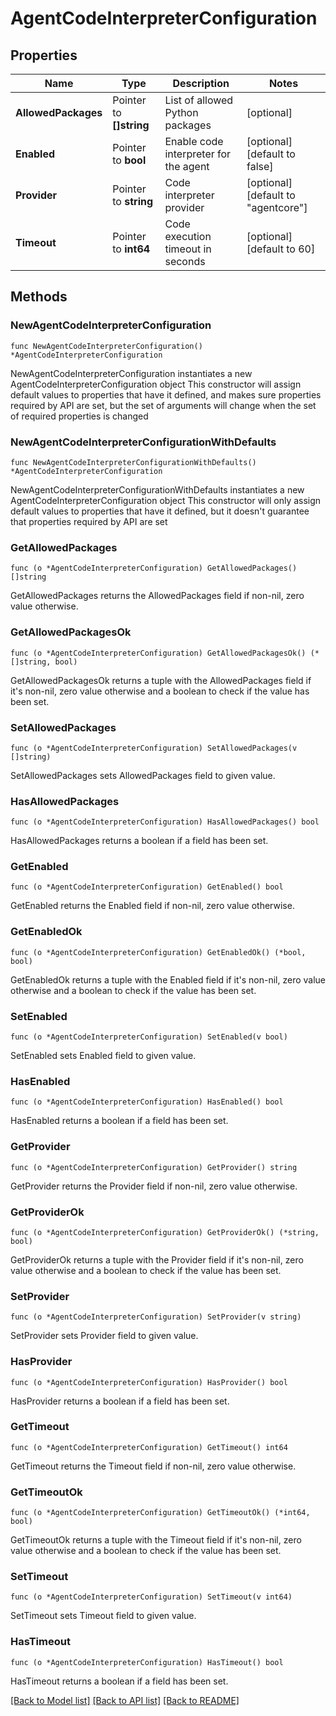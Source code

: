 # AgentCodeInterpreterConfiguration

## Properties

Name | Type | Description | Notes
------------ | ------------- | ------------- | -------------
**AllowedPackages** | Pointer to **[]string** | List of allowed Python packages | [optional] 
**Enabled** | Pointer to **bool** | Enable code interpreter for the agent | [optional] [default to false]
**Provider** | Pointer to **string** | Code interpreter provider | [optional] [default to "agentcore"]
**Timeout** | Pointer to **int64** | Code execution timeout in seconds | [optional] [default to 60]

## Methods

### NewAgentCodeInterpreterConfiguration

`func NewAgentCodeInterpreterConfiguration() *AgentCodeInterpreterConfiguration`

NewAgentCodeInterpreterConfiguration instantiates a new AgentCodeInterpreterConfiguration object
This constructor will assign default values to properties that have it defined,
and makes sure properties required by API are set, but the set of arguments
will change when the set of required properties is changed

### NewAgentCodeInterpreterConfigurationWithDefaults

`func NewAgentCodeInterpreterConfigurationWithDefaults() *AgentCodeInterpreterConfiguration`

NewAgentCodeInterpreterConfigurationWithDefaults instantiates a new AgentCodeInterpreterConfiguration object
This constructor will only assign default values to properties that have it defined,
but it doesn't guarantee that properties required by API are set

### GetAllowedPackages

`func (o *AgentCodeInterpreterConfiguration) GetAllowedPackages() []string`

GetAllowedPackages returns the AllowedPackages field if non-nil, zero value otherwise.

### GetAllowedPackagesOk

`func (o *AgentCodeInterpreterConfiguration) GetAllowedPackagesOk() (*[]string, bool)`

GetAllowedPackagesOk returns a tuple with the AllowedPackages field if it's non-nil, zero value otherwise
and a boolean to check if the value has been set.

### SetAllowedPackages

`func (o *AgentCodeInterpreterConfiguration) SetAllowedPackages(v []string)`

SetAllowedPackages sets AllowedPackages field to given value.

### HasAllowedPackages

`func (o *AgentCodeInterpreterConfiguration) HasAllowedPackages() bool`

HasAllowedPackages returns a boolean if a field has been set.

### GetEnabled

`func (o *AgentCodeInterpreterConfiguration) GetEnabled() bool`

GetEnabled returns the Enabled field if non-nil, zero value otherwise.

### GetEnabledOk

`func (o *AgentCodeInterpreterConfiguration) GetEnabledOk() (*bool, bool)`

GetEnabledOk returns a tuple with the Enabled field if it's non-nil, zero value otherwise
and a boolean to check if the value has been set.

### SetEnabled

`func (o *AgentCodeInterpreterConfiguration) SetEnabled(v bool)`

SetEnabled sets Enabled field to given value.

### HasEnabled

`func (o *AgentCodeInterpreterConfiguration) HasEnabled() bool`

HasEnabled returns a boolean if a field has been set.

### GetProvider

`func (o *AgentCodeInterpreterConfiguration) GetProvider() string`

GetProvider returns the Provider field if non-nil, zero value otherwise.

### GetProviderOk

`func (o *AgentCodeInterpreterConfiguration) GetProviderOk() (*string, bool)`

GetProviderOk returns a tuple with the Provider field if it's non-nil, zero value otherwise
and a boolean to check if the value has been set.

### SetProvider

`func (o *AgentCodeInterpreterConfiguration) SetProvider(v string)`

SetProvider sets Provider field to given value.

### HasProvider

`func (o *AgentCodeInterpreterConfiguration) HasProvider() bool`

HasProvider returns a boolean if a field has been set.

### GetTimeout

`func (o *AgentCodeInterpreterConfiguration) GetTimeout() int64`

GetTimeout returns the Timeout field if non-nil, zero value otherwise.

### GetTimeoutOk

`func (o *AgentCodeInterpreterConfiguration) GetTimeoutOk() (*int64, bool)`

GetTimeoutOk returns a tuple with the Timeout field if it's non-nil, zero value otherwise
and a boolean to check if the value has been set.

### SetTimeout

`func (o *AgentCodeInterpreterConfiguration) SetTimeout(v int64)`

SetTimeout sets Timeout field to given value.

### HasTimeout

`func (o *AgentCodeInterpreterConfiguration) HasTimeout() bool`

HasTimeout returns a boolean if a field has been set.


[[Back to Model list]](../README.md#documentation-for-models) [[Back to API list]](../README.md#documentation-for-api-endpoints) [[Back to README]](../README.md)


